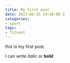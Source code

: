 ```yaml
---
title: My first post
date: 2017-05-25 19:48:00 Z
categories:
- sport
tags:
- fitnext
---
```


this is my first post. 

I can write _italic_ or **bold**